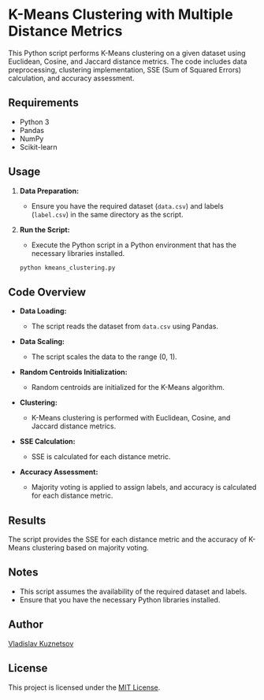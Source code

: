 # K-Means Clustering with Multiple Distance Metrics

This Python script performs K-Means clustering on a given dataset using Euclidean, Cosine, and Jaccard distance metrics. The code includes data preprocessing, clustering implementation, SSE (Sum of Squared Errors) calculation, and accuracy assessment.

## Requirements

- Python 3
- Pandas
- NumPy
- Scikit-learn

## Usage

1. **Data Preparation:**
   - Ensure you have the required dataset (`data.csv`) and labels (`label.csv`) in the same directory as the script.

2. **Run the Script:**
   - Execute the Python script in a Python environment that has the necessary libraries installed.

   ```bash
   python kmeans_clustering.py
## Code Overview

- **Data Loading:**
  - The script reads the dataset from `data.csv` using Pandas.

- **Data Scaling:**
  - The script scales the data to the range (0, 1).

- **Random Centroids Initialization:**
  - Random centroids are initialized for the K-Means algorithm.

- **Clustering:**
  - K-Means clustering is performed with Euclidean, Cosine, and Jaccard distance metrics.

- **SSE Calculation:**
  - SSE is calculated for each distance metric.

- **Accuracy Assessment:**
  - Majority voting is applied to assign labels, and accuracy is calculated for each distance metric.
## Results

The script provides the SSE for each distance metric and the accuracy of K-Means clustering based on majority voting.
## Notes

- This script assumes the availability of the required dataset and labels.
- Ensure that you have the necessary Python libraries installed.
## Author

[Vladislav Kuznetsov](https://vlad-ds.pro/)
## License

This project is licensed under the [MIT License](LICENSE).
